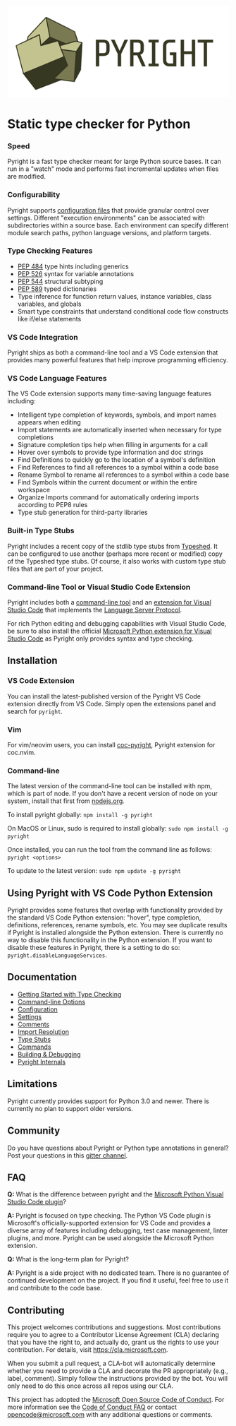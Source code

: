![Pyright](/docs/img/PyrightLarge.png)

# Static type checker for Python

### Speed

Pyright is a fast type checker meant for large Python source bases. It can run in a "watch" mode and performs fast incremental updates when files are modified.

### Configurability

Pyright supports [configuration files](/docs/configuration.md) that provide granular control over settings. Different "execution environments" can be associated with subdirectories within a source base. Each environment can specify different module search paths, python language versions, and platform targets.

### Type Checking Features

-   [PEP 484](https://www.python.org/dev/peps/pep-0484/) type hints including generics
-   [PEP 526](https://www.python.org/dev/peps/pep-0526/) syntax for variable annotations
-   [PEP 544](https://www.python.org/dev/peps/pep-0544/) structural subtyping
-   [PEP 589](https://www.python.org/dev/peps/pep-0589/) typed dictionaries
-   Type inference for function return values, instance variables, class variables, and globals
-   Smart type constraints that understand conditional code flow constructs like if/else statements

### VS Code Integration

Pyright ships as both a command-line tool and a VS Code extension that provides many powerful features that help improve programming efficiency.

### VS Code Language Features

The VS Code extension supports many time-saving language features including:

-   Intelligent type completion of keywords, symbols, and import names appears when editing
-   Import statements are automatically inserted when necessary for type completions
-   Signature completion tips help when filling in arguments for a call
-   Hover over symbols to provide type information and doc strings
-   Find Definitions to quickly go to the location of a symbol's definition
-   Find References to find all references to a symbol within a code base
-   Rename Symbol to rename all references to a symbol within a code base
-   Find Symbols within the current document or within the entire workspace
-   Organize Imports command for automatically ordering imports according to PEP8 rules
-   Type stub generation for third-party libraries

### Built-in Type Stubs

Pyright includes a recent copy of the stdlib type stubs from [Typeshed](https://github.com/python/typeshed). It can be configured to use another (perhaps more recent or modified) copy of the Typeshed type stubs. Of course, it also works with custom type stub files that are part of your project.

### Command-line Tool or Visual Studio Code Extension

Pyright includes both a [command-line tool](/docs/command-line.md) and an [extension for Visual Studio Code](https://marketplace.visualstudio.com/items?itemName=ms-pyright.pyright) that implements the [Language Server Protocol](https://microsoft.github.io/language-server-protocol/).

For rich Python editing and debugging capabilities with Visual Studio Code, be sure to also install the official [Microsoft Python extension for Visual Studio Code](https://marketplace.visualstudio.com/itemdetails?itemName=ms-python.python) as Pyright only provides syntax and type checking.

## Installation

### VS Code Extension

You can install the latest-published version of the Pyright VS Code extension directly from VS Code. Simply open the extensions panel and search for `pyright`.

### Vim

For vim/neovim users, you can install [coc-pyright](https://github.com/fannheyward/coc-pyright), Pyright extension for coc.nvim.

### Command-line

The latest version of the command-line tool can be installed with npm, which is part of node. If you don't have a recent version of node on your system, install that first from [nodejs.org](nodejs.org).

To install pyright globally:
`npm install -g pyright`

On MacOS or Linux, sudo is required to install globally:
`sudo npm install -g pyright`

Once installed, you can run the tool from the command line as follows:
`pyright <options>`

To update to the latest version:
`sudo npm update -g pyright`

## Using Pyright with VS Code Python Extension

Pyright provides some features that overlap with functionality provided by the standard VS Code Python extension: "hover", type completion, definitions, references, rename symbols, etc. You may see duplicate results if Pyright is installed alongside the Python extension. There is currently no way to disable this functionality in the Python extension. If you want to disable these features in Pyright, there is a setting to do so: `pyright.disableLanguageServices`.

## Documentation

-   [Getting Started with Type Checking](/docs/getting-started.md)
-   [Command-line Options](/docs/command-line.md)
-   [Configuration](/docs/configuration.md)
-   [Settings](/docs/settings.md)
-   [Comments](/docs/comments.md)
-   [Import Resolution](/docs/import-resolution.md)
-   [Type Stubs](/docs/type-stubs.md)
-   [Commands](/docs/commands.md)
-   [Building & Debugging](/docs/build-debug.md)
-   [Pyright Internals](/docs/internals.md)

## Limitations

Pyright currently provides support for Python 3.0 and newer. There is currently no plan to support older versions.

## Community

Do you have questions about Pyright or Python type annotations in general? Post your questions in this [gitter channel](https://gitter.im/microsoft-pyright/community).

## FAQ

**Q:** What is the difference between pyright and the [Microsoft Python Visual Studio Code plugin](https://github.com/Microsoft/vscode-python)?

**A:** Pyright is focused on type checking. The Python VS Code plugin is Microsoft's officially-supported extension for VS Code and provides a diverse array of features including debugging, test case management, linter plugins, and more. Pyright can be used alongside the Microsoft Python extension.

**Q:** What is the long-term plan for Pyright?

**A:** Pyright is a side project with no dedicated team. There is no guarantee of continued development on the project. If you find it useful, feel free to use it and contribute to the code base.

## Contributing

This project welcomes contributions and suggestions. Most contributions require you to agree to a Contributor License Agreement (CLA) declaring that you have the right to, and actually do, grant us the rights to use your contribution. For details, visit https://cla.microsoft.com.

When you submit a pull request, a CLA-bot will automatically determine whether you need to provide a CLA and decorate the PR appropriately (e.g., label, comment). Simply follow the instructions provided by the bot. You will only need to do this once across all repos using our CLA.

This project has adopted the [Microsoft Open Source Code of Conduct](https://opensource.microsoft.com/codeofconduct/). For more information see the [Code of Conduct FAQ](https://opensource.microsoft.com/codeofconduct/faq/) or contact [opencode@microsoft.com](mailto:opencode@microsoft.com) with any additional questions or comments.

